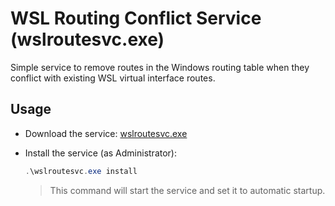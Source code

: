 # WSL Routing Conflict Service (wslroutesvc.exe)

Simple service to remove routes in the Windows routing table when they conflict with existing WSL virtual interface routes.

## Usage
* Download the service:
[wslroutesvc.exe](https://github.com/wheatevo/wslroutesvc/releases/latest/download/wslroutesvc.exe)

* Install the service (as Administrator):
  ```powershell
  .\wslroutesvc.exe install
  ```
  > This command will start the service and set it to automatic startup.
